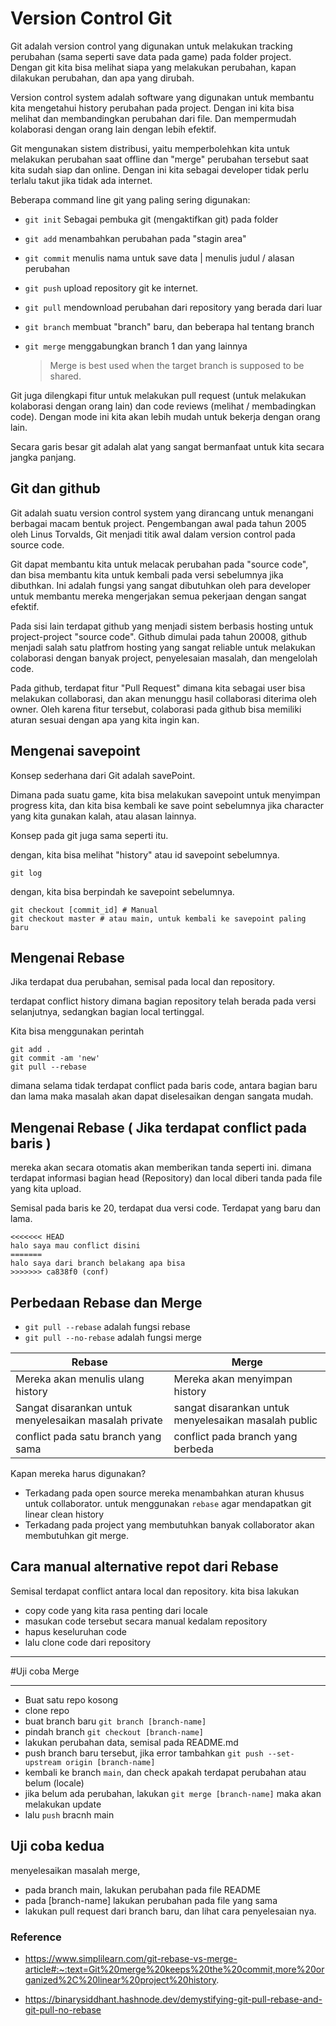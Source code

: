 # Version Control Git 

Git adalah version control yang digunakan untuk melakukan tracking perubahan (sama seperti save data pada game) pada folder project. Dengan git kita bisa melihat siapa yang melakukan perubahan, kapan dilakukan perubahan, dan apa yang dirubah. 

Version control system adalah software yang digunakan untuk membantu kita mengetahui history perubahan pada project. Dengan ini kita bisa melihat dan membandingkan perubahan dari file. Dan mempermudah kolaborasi dengan orang lain dengan lebih efektif. 

Git mengunakan sistem distribusi, yaitu memperbolehkan kita untuk melakukan perubahan saat offline dan "merge" perubahan tersebut saat kita sudah siap dan online. Dengan ini kita sebagai developer tidak perlu terlalu takut jika tidak ada internet. 

Beberapa command line git yang paling sering digunakan:

- `git init` Sebagai pembuka git (mengaktifkan git) pada folder 
- `git add` menambahkan perubahan pada "stagin area"
- `git commit` menulis nama untuk save data | menulis judul / alasan perubahan 
- `git push` upload repository git ke internet. 
- `git pull` mendownload perubahan dari repository yang berada dari luar 
- `git branch` membuat "branch" baru, dan beberapa hal tentang branch 
- `git merge` menggabungkan branch 1 dan yang lainnya

  > Merge is best used when the target branch is supposed to be shared.

Git juga dilengkapi fitur untuk melakukan pull request (untuk melakukan kolaborasi dengan orang lain) dan code reviews (melihat / membadingkan code). Dengan mode ini kita akan lebih mudah untuk bekerja dengan orang lain.

Secara garis besar git adalah alat yang sangat bermanfaat untuk kita secara jangka panjang. 


## Git dan github 

Git adalah suatu version control system yang dirancang untuk menangani berbagai macam bentuk project. Pengembangan awal pada tahun 2005 oleh Linus Torvalds, Git menjadi titik awal dalam version control pada source code.

Git dapat membantu kita untuk melacak perubahan pada "source code", dan bisa membantu kita untuk kembali pada versi sebelumnya jika dibuthkan.
Ini adalah fungsi yang sangat dibutuhkan oleh para developer untuk membantu mereka mengerjakan semua pekerjaan dengan sangat efektif. 

Pada sisi lain terdapat github yang menjadi sistem berbasis hosting untuk project-project "source code". Github dimulai pada tahun 20008, github menjadi salah satu platfrom hosting yang sangat reliable untuk melakukan colaborasi dengan banyak project, penyelesaian masalah, dan mengelolah code.

Pada github, terdapat fitur "Pull Request" dimana kita sebagai user bisa melakukan collaborasi, dan akan menunggu hasil collaborasi diterima oleh owner. Oleh karena fitur tersebut, colaborasi pada github bisa memiliki aturan sesuai dengan apa yang kita ingin kan. 



## Mengenai savepoint

Konsep sederhana dari Git adalah savePoint. 

Dimana pada suatu game, kita bisa melakukan savepoint untuk menyimpan progress kita, dan kita bisa kembali ke save point sebelumnya jika character yang kita gunakan kalah, atau alasan lainnya. 

Konsep pada git juga sama seperti itu.

dengan, kita bisa melihat "history" atau id savepoint sebelumnya.
```
git log
```

dengan, kita bisa berpindah ke savepoint sebelumnya. 
```
git checkout [commit_id] # Manual 
git checkout master # atau main, untuk kembali ke savepoint paling baru
```



## Mengenai Rebase

Jika terdapat dua perubahan, semisal pada local dan repository.

terdapat conflict history dimana bagian repository telah berada pada versi selanjutnya, sedangkan bagian local tertinggal.

Kita bisa menggunakan perintah
```
git add .
git commit -am 'new'
git pull --rebase 
```
dimana selama tidak terdapat conflict pada baris code, antara bagian baru dan lama maka masalah akan dapat diselesaikan dengan sangata mudah.

## Mengenai Rebase ( Jika terdapat conflict pada baris )

mereka akan secara otomatis akan memberikan tanda seperti ini. dimana terdapat informasi bagian head (Repository) dan local diberi tanda pada file yang kita upload. 

Semisal pada baris ke 20, terdapat dua versi code. Terdapat yang baru dan lama.

```
<<<<<<< HEAD
halo saya mau conflict disini
=======
halo saya dari branch belakang apa bisa
>>>>>>> ca838f0 (conf)
```

## Perbedaan Rebase dan Merge

- `git pull --rebase` adalah fungsi rebase
- `git pull --no-rebase` adalah fungsi merge

Rebase | Merge
--- | ---
Mereka akan menulis ulang history | Mereka akan menyimpan history
Sangat disarankan untuk menyelesaikan masalah private | sangat disarankan untuk menyelesaikan masalah public
conflict pada satu branch yang sama | conflict pada branch yang berbeda

Kapan mereka harus digunakan?

- Terkadang pada open source mereka menambahkan aturan khusus untuk collaborator. untuk menggunakan `rebase` agar mendapatkan git linear clean history
- Terkadang pada project yang membutuhkan banyak collaborator akan membutuhkan git merge.

## Cara manual alternative repot dari Rebase

Semisal terdapat conflict antara local dan repository.
kita bisa lakukan

- copy code yang kita rasa penting dari locale
- masukan code tersebut secara manual kedalam repository
- hapus keseluruhan code
- lalu clone code dari repository


<!-- 
Todo list 
- https://www.simplilearn.com/git-rebase-vs-merge-article#:~:text=Git%20merge%20keeps%20the%20commit,more%20organized%2C%20linear%20project%20history.
- Buat satu repository, satu lakukan editing langsung, satunya editing manual
- Manual jangan pull, hinga editing repo selesai 

-->

***
#Uji coba Merge
***
- Buat satu repo kosong
- clone repo
- buat branch baru `git branch [branch-name]`
- pindah branch `git checkout [branch-name]`
- lakukan perubahan data, semisal pada README.md
- push branch baru tersebut, jika error tambahkan `git push --set-upstream origin [branch-name]`
- kembali ke branch `main`, dan check apakah terdapat perubahan atau belum (locale)
- jika belum ada perubahan, lakukan `git merge [branch-name]` maka akan melakukan update
- lalu `push` bracnh main


## Uji coba kedua
menyelesaikan masalah merge, 

- pada branch main, lakukan perubahan pada file README
- pada [branch-name] lakukan perubahan pada file yang sama
- lakukan pull request dari branch baru, dan lihat cara penyelesaian nya.

### Reference
- https://www.simplilearn.com/git-rebase-vs-merge-article#:~:text=Git%20merge%20keeps%20the%20commit,more%20organized%2C%20linear%20project%20history.

- https://binarysiddhant.hashnode.dev/demystifying-git-pull-rebase-and-git-pull-no-rebase
